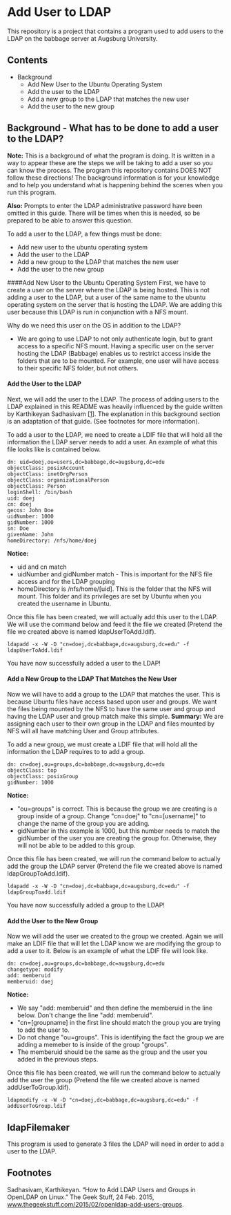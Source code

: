 # Add User to LDAP

This repository is a project that contains a program used to add users to the LDAP on the babbage server at Augsburg University.

## Contents

* Background
    * Add New User to the Ubuntu Operating System
    * Add the user to the LDAP
    * Add a new group to the LDAP that matches the new user
    * Add the user to the new group
    


## Background - What has to be done to add a user to the LDAP?

**Note:** This is a background of what the program is doing. It is written in a way to appear these are the steps we will be taking to add a user so you can know the process. The program this repository contains DOES NOT follow these directions! The background information is for your knowledge and to help you understand what is happening behind the scenes when you run this program. 

**Also:** Prompts to enter the LDAP administrative password have been omitted in this guide. There will be times when this is needed, so be prepared to be able to answer this question.

To add a user to the LDAP, a few things must be done:
* Add new user to the ubuntu operating system
* Add the user to the LDAP
* Add a new group to the LDAP that matches the new user
* Add the user to the new group

####Add New User to the Ubuntu Operating System
First, we have to create a user on the server where the LDAP is being hosted. This is not adding a user to the LDAP, but a user of the same name to the ubuntu operating system on the server that is hosting the LDAP. We are adding this user because this LDAP is run in conjunction with a NFS mount. 

Why do we need this user on the OS in addition to the LDAP?
* We are going to use LDAP to not only authenticate login, but to grant access to a specific NFS mount. Having a specific user on the server hosting the LDAP (Babbage) enables us to restrict access inside the folders that are to be mounted. For example, one user will have access to their specific NFS folder, but not others. 

#### Add the User to the LDAP

Next, we will add the user to the LDAP. The process of adding users to the LDAP explained in this README was heavily influenced by the guide written by Karthikeyan Sadhasivam [[1]]. The explanation in this background section is an adaptation of that guide. (See footnotes for more information).

To add a user to the LDAP, we need to create a LDIF file that will hold all the information the LDAP server needs to add a user. An example of what this file looks like is contained below. 

```
dn: uid=doej,ou=users,dc=babbage,dc=augsburg,dc=edu
objectClass: posixAccount
objectClass: inetOrgPerson
objectClass: organizationalPerson
objectClass: Person
loginShell: /bin/bash
uid: doej
cn: doej
gecos: John Doe
uidNumber: 1000
gidNumber: 1000
sn: Doe
givenName: John
homeDirectory: /nfs/home/doej
```

**Notice:**
* uid and cn match
* uidNumber and gidNumber match - This is important for the NFS file access and for the LDAP grouping
* homeDirectory is /nfs/home/[uid]. This is the folder that the NFS will mount. This folder and its privileges are set by Ubuntu when you created the username in Ubuntu.

Once this file has been created, we will actually add this user to the LDAP. We will use the command below and feed it the file we created (Pretend the file we created above is named ldapUserToAdd.ldif).

``` 
ldapadd -x -W -D "cn=doej,dc=babbage,dc=augsburg,dc=edu" -f ldapUserToAdd.ldif
```

You have now successfully added a user to the LDAP!

#### Add a New Group to the LDAP That Matches the New User

Now we will have to add a group to the LDAP that matches the user. This is because Ubuntu files have access based upon user and groups. We want the files being mounted by the NFS to have the same user and group and having the LDAP user and group match make this simple. **Summary:** We are assigning each user to their own group in the LDAP and files mounted by NFS will all have matching User and Group attributes. 

To add a new group, we must create a LDIF file that will hold all the information the LDAP requires to to add a group.

``` 
dn: cn=doej,ou=groups,dc=babbage,dc=augsburg,dc=edu
objectClass: top
objectClass: posixGroup
gidNumber: 1000
```

**Notice:**
* "ou=groups" is correct. This is because the group we are creating is a group inside of a group. Change "cn=doej" to "cn=[username]" to change the name of the group you are adding.
* gidNumber in this example is 1000, but this number needs to match the gidNumber of the user you are creating the group for. Otherwise, they will not be able to be added to this group. 

Once this file has been created, we will run the command below to actually add the group the LDAP server (Pretend the file we created above is named ldapGroupToAdd.ldif).

``` 
ldapadd -x -W -D "cn=doej,dc=babbage,dc=augsburg,dc=edu" -f ldapGroupToadd.ldif
```
You have now successfully added a group to the LDAP!

#### Add the User to the New Group

Now we will add the user we created to the group we created. Again we will make an LDIF file that will let the LDAP know we are modifying the group to add a user to it. Below is an example of what the LDIF file will look like.

``` 
dn: cn=doej,ou=groups,dc=babbage,dc=augsburg,dc=edu
changetype: modify
add: memberuid
memberuid: doej
```

**Notice:** 
* We say "add: memberuid" and then define the memberuid in the line below. Don't change the line "add: memberuid".
* "cn=[groupname] in the first line should match the group you are trying to add the user to.
* Do not change "ou=groups". This is identifying the fact the group we are adding a memeber to is inside of the group "groups".
* The memberuid should be the same as the group and the user you added in the previous steps.

Once this file has been created, we will run the command below to actually add the user the group (Pretend the file we created above is named addUserToGroup.ldif).

``` 
ldapmodify -x -W -D "cn=doej,dc=babbage,dc=augsburg,dc=edu" -f addUserToGroup.ldif
```

## ldapFilemaker

This program is used to generate 3 files the LDAP will need in order to add a user to the LDAP. 



## Footnotes

[1]: https://www.thegeekstuff.com/2015/02/openldap-add-users-groups.

Sadhasivam, Karthikeyan. “How to Add LDAP Users and Groups in OpenLDAP on Linux.” The Geek Stuff, 24 Feb. 2015, www.thegeekstuff.com/2015/02/openldap-add-users-groups.
